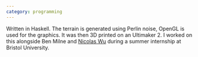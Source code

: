 ```yaml
---
category: programming
---
```

Written in Haskell. The terrain is generated using Perlin noise, OpenGL is used for the graphics. It was then 3D printed on an Ultimaker 2. I worked on this alongside Ben Milne and <a href="http://zenzike.com/">Nicolas Wu</a> during a summer internship at Bristol University.

